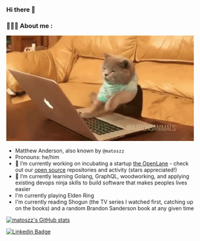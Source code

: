### Hi there 👋
### 👨‍💻🐱 About me :

![](cat-typing.gif)

- Matthew Anderson, also known by `@matoszz`
- Pronouns: he/him
- 🔭 I’m currently working on incubating a startup [the OpenLane](https://theopenlane.io) - check out our [open source](https://github.com/theopenlane) repositories and activity (stars appreciated!)
- 🌱 I’m currently learning Golang, GraphQL, woodworking, and applying existing devops ninja skills to build software that makes peoples lives easier
- I'm currently playing Elden Ring
- I'm currently reading Shogun (the TV series I watched first, catching up on the books) and a random Brandon Sanderson book at any given time

[![matoszz's GitHub stats](https://github-readme-stats.vercel.app/api?username=matoszz&show_icons=true&theme=radical&hide_rank=true&hide=stars)](https://github.com/anuraghazra/github-readme-stats)

[![Linkedin Badge](https://img.shields.io/badge/LinkedIn-blue?style=for-the-badge&logo=linkedin&logoColor=white)](https://www.linkedin.com/in/matthew-anderson-a98b0a33/)
